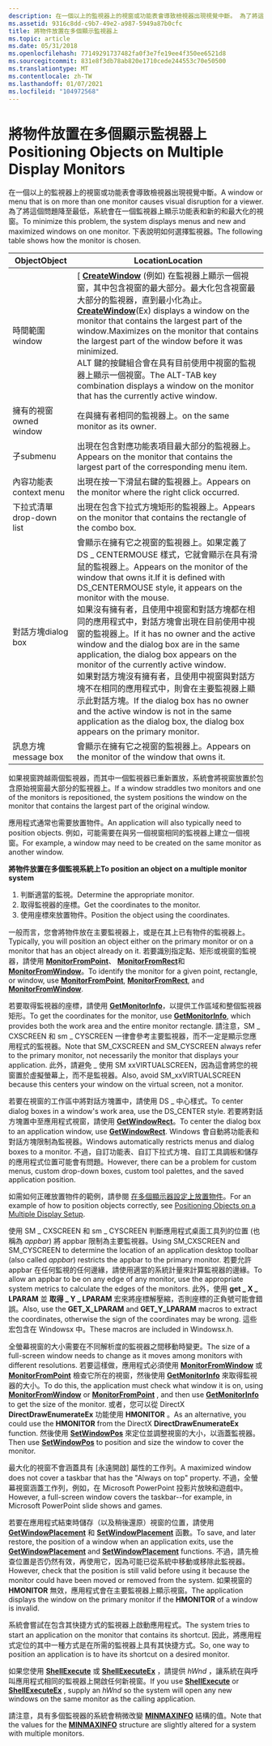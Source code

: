 ```yaml
---
description: 在一個以上的監視器上的視窗或功能表會導致檢視器出現視覺中斷。 為了將這個問題降至最低，系統會在一個監視器上顯示功能表和新的和最大化的視窗。 下表說明如何選擇監視器。
ms.assetid: 9316c8dd-c9b7-49e2-a987-5949a87b0cfc
title: 將物件放置在多個顯示監視器上
ms.topic: article
ms.date: 05/31/2018
ms.openlocfilehash: 77149291737482fa0f3e7fe19ee4f350ee6521d8
ms.sourcegitcommit: 831e8f3db78ab820e1710cede244553c70e50500
ms.translationtype: MT
ms.contentlocale: zh-TW
ms.lasthandoff: 01/07/2021
ms.locfileid: "104972568"
---
```

# <a name="positioning-objects-on-multiple-display-monitors"></a><span data-ttu-id="e5148-105">將物件放置在多個顯示監視器上</span><span class="sxs-lookup"><span data-stu-id="e5148-105">Positioning Objects on Multiple Display Monitors</span></span>

<span data-ttu-id="e5148-106">在一個以上的監視器上的視窗或功能表會導致檢視器出現視覺中斷。</span><span class="sxs-lookup"><span data-stu-id="e5148-106">A window or menu that is on more than one monitor causes visual disruption for a viewer.</span></span> <span data-ttu-id="e5148-107">為了將這個問題降至最低，系統會在一個監視器上顯示功能表和新的和最大化的視窗。</span><span class="sxs-lookup"><span data-stu-id="e5148-107">To minimize this problem, the system displays menus and new and maximized windows on one monitor.</span></span> <span data-ttu-id="e5148-108">下表說明如何選擇監視器。</span><span class="sxs-lookup"><span data-stu-id="e5148-108">The following table shows how the monitor is chosen.</span></span>



| <span data-ttu-id="e5148-109">Object</span><span class="sxs-lookup"><span data-stu-id="e5148-109">Object</span></span>         | <span data-ttu-id="e5148-110">Location</span><span class="sxs-lookup"><span data-stu-id="e5148-110">Location</span></span>                                                                                                                                                                                                                                                                                                                                                                                                                                                                                       |
|----------------|------------------------------------------------------------------------------------------------------------------------------------------------------------------------------------------------------------------------------------------------------------------------------------------------------------------------------------------------------------------------------------------------------------------------------------------------------------------------------------------------|
| <span data-ttu-id="e5148-111">時間範圍</span><span class="sxs-lookup"><span data-stu-id="e5148-111">window</span></span>         | <span data-ttu-id="e5148-112">[ [**CreateWindow**](/windows/win32/api/winuser/nf-winuser-createwindowa) (例如) 在監視器上顯示一個視窗，其中包含視窗的最大部分。最大化包含視窗最大部分的監視器，直到最小化為止。</span><span class="sxs-lookup"><span data-stu-id="e5148-112">[**CreateWindow**](/windows/win32/api/winuser/nf-winuser-createwindowa)(Ex) displays a window on the monitor that contains the largest part of the window.Maximizes on the monitor that contains the largest part of the window before it was minimized.</span></span><br/> <span data-ttu-id="e5148-113">ALT 鍵的按鍵組合會在具有目前使用中視窗的監視器上顯示一個視窗。</span><span class="sxs-lookup"><span data-stu-id="e5148-113">The ALT-TAB key combination displays a window on the monitor that has the currently active window.</span></span><br/>                                                                                                                                          |
| <span data-ttu-id="e5148-114">擁有的視窗</span><span class="sxs-lookup"><span data-stu-id="e5148-114">owned window</span></span>   | <span data-ttu-id="e5148-115">在與擁有者相同的監視器上。</span><span class="sxs-lookup"><span data-stu-id="e5148-115">on the same monitor as its owner.</span></span>                                                                                                                                                                                                                                                                                                                                                                                                                                                              |
| <span data-ttu-id="e5148-116">子</span><span class="sxs-lookup"><span data-stu-id="e5148-116">submenu</span></span>        | <span data-ttu-id="e5148-117">出現在包含對應功能表項目最大部分的監視器上。</span><span class="sxs-lookup"><span data-stu-id="e5148-117">Appears on the monitor that contains the largest part of the corresponding menu item.</span></span>                                                                                                                                                                                                                                                                                                                                                                                                          |
| <span data-ttu-id="e5148-118">內容功能表</span><span class="sxs-lookup"><span data-stu-id="e5148-118">context menu</span></span>   | <span data-ttu-id="e5148-119">出現在按一下滑鼠右鍵的監視器上。</span><span class="sxs-lookup"><span data-stu-id="e5148-119">Appears on the monitor where the right click occurred.</span></span>                                                                                                                                                                                                                                                                                                                                                                                                                                         |
| <span data-ttu-id="e5148-120">下拉式清單</span><span class="sxs-lookup"><span data-stu-id="e5148-120">drop-down list</span></span> | <span data-ttu-id="e5148-121">出現在包含下拉式方塊矩形的監視器上。</span><span class="sxs-lookup"><span data-stu-id="e5148-121">Appears on the monitor that contains the rectangle of the combo box.</span></span>                                                                                                                                                                                                                                                                                                                                                                                                                           |
| <span data-ttu-id="e5148-122">對話方塊</span><span class="sxs-lookup"><span data-stu-id="e5148-122">dialog box</span></span>     | <span data-ttu-id="e5148-123">會顯示在擁有它之視窗的監視器上。如果定義了 DS \_ CENTERMOUSE 樣式，它就會顯示在具有滑鼠的監視器上。</span><span class="sxs-lookup"><span data-stu-id="e5148-123">Appears on the monitor of the window that owns it.If it is defined with DS\_CENTERMOUSE style, it appears on the monitor with the mouse.</span></span><br/> <span data-ttu-id="e5148-124">如果沒有擁有者，且使用中視窗和對話方塊都在相同的應用程式中，對話方塊會出現在目前使用中視窗的監視器上。</span><span class="sxs-lookup"><span data-stu-id="e5148-124">If it has no owner and the active window and the dialog box are in the same application, the dialog box appears on the monitor of the currently active window.</span></span><br/> <span data-ttu-id="e5148-125">如果對話方塊沒有擁有者，且使用中視窗與對話方塊不在相同的應用程式中，則會在主要監視器上顯示此對話方塊。</span><span class="sxs-lookup"><span data-stu-id="e5148-125">If the dialog box has no owner and the active window is not in the same application as the dialog box, the dialog box appears on the primary monitor.</span></span><br/> |
| <span data-ttu-id="e5148-126">訊息方塊</span><span class="sxs-lookup"><span data-stu-id="e5148-126">message box</span></span>    | <span data-ttu-id="e5148-127">會顯示在擁有它之視窗的監視器上。</span><span class="sxs-lookup"><span data-stu-id="e5148-127">Appears on the monitor of the window that owns it.</span></span>                                                                                                                                                                                                                                                                                                                                                                                                                                             |



 

<span data-ttu-id="e5148-128">如果視窗跨越兩個監視器，而其中一個監視器已重新置放，系統會將視窗放置於包含原始視窗最大部分的監視器上。</span><span class="sxs-lookup"><span data-stu-id="e5148-128">If a window straddles two monitors and one of the monitors is repositioned, the system positions the window on the monitor that contains the largest part of the original window.</span></span>

<span data-ttu-id="e5148-129">應用程式通常也需要放置物件。</span><span class="sxs-lookup"><span data-stu-id="e5148-129">An application will also typically need to position objects.</span></span> <span data-ttu-id="e5148-130">例如，可能需要在與另一個視窗相同的監視器上建立一個視窗。</span><span class="sxs-lookup"><span data-stu-id="e5148-130">For example, a window may need to be created on the same monitor as another window.</span></span>

<span data-ttu-id="e5148-131">**將物件放置在多個監視系統上**</span><span class="sxs-lookup"><span data-stu-id="e5148-131">**To position an object on a multiple monitor system**</span></span>

1.  <span data-ttu-id="e5148-132">判斷適當的監視。</span><span class="sxs-lookup"><span data-stu-id="e5148-132">Determine the appropriate monitor.</span></span>
2.  <span data-ttu-id="e5148-133">取得監視器的座標。</span><span class="sxs-lookup"><span data-stu-id="e5148-133">Get the coordinates to the monitor.</span></span>
3.  <span data-ttu-id="e5148-134">使用座標來放置物件。</span><span class="sxs-lookup"><span data-stu-id="e5148-134">Position the object using the coordinates.</span></span>

<span data-ttu-id="e5148-135">一般而言，您會將物件放在主要監視器上，或是在其上已有物件的監視器上。</span><span class="sxs-lookup"><span data-stu-id="e5148-135">Typically, you will position an object either on the primary monitor or on a monitor that has an object already on it.</span></span> <span data-ttu-id="e5148-136">若要識別指定點、矩形或視窗的監視器，請使用 [**MonitorFromPoint**](/windows/desktop/api/Winuser/nf-winuser-monitorfrompoint)、 [**MonitorFromRect**](/windows/desktop/api/Winuser/nf-winuser-monitorfromrect)和 [**MonitorFromWindow**](/windows/desktop/api/Winuser/nf-winuser-monitorfromwindow)。</span><span class="sxs-lookup"><span data-stu-id="e5148-136">To identify the monitor for a given point, rectangle, or window, use [**MonitorFromPoint**](/windows/desktop/api/Winuser/nf-winuser-monitorfrompoint), [**MonitorFromRect**](/windows/desktop/api/Winuser/nf-winuser-monitorfromrect), and [**MonitorFromWindow**](/windows/desktop/api/Winuser/nf-winuser-monitorfromwindow).</span></span>

<span data-ttu-id="e5148-137">若要取得監視器的座標，請使用 [**GetMonitorInfo**](/windows/desktop/api/Winuser/nf-winuser-getmonitorinfoa)，以提供工作區域和整個監視器矩形。</span><span class="sxs-lookup"><span data-stu-id="e5148-137">To get the coordinates for the monitor, use [**GetMonitorInfo**](/windows/desktop/api/Winuser/nf-winuser-getmonitorinfoa), which provides both the work area and the entire monitor rectangle.</span></span> <span data-ttu-id="e5148-138">請注意，SM \_ CXSCREEN 和 sm \_ CYSCREEN 一律會參考主要監視器，而不一定是顯示您應用程式的監視器。</span><span class="sxs-lookup"><span data-stu-id="e5148-138">Note that SM\_CXSCREEN and SM\_CYSCREEN always refer to the primary monitor, not necessarily the monitor that displays your application.</span></span> <span data-ttu-id="e5148-139">此外，請避免 \_ 使用 SM xxVIRTUALSCREEN，因為這會將您的視窗置於虛擬螢幕上，而不是監視器。</span><span class="sxs-lookup"><span data-stu-id="e5148-139">Also, avoid SM\_xxVIRTUALSCREEN because this centers your window on the virtual screen, not a monitor.</span></span>

<span data-ttu-id="e5148-140">若要在視窗的工作區中將對話方塊置中，請使用 DS \_ 中心樣式。</span><span class="sxs-lookup"><span data-stu-id="e5148-140">To center dialog boxes in a window's work area, use the DS\_CENTER style.</span></span> <span data-ttu-id="e5148-141">若要將對話方塊置中至應用程式視窗，請使用 [**GetWindowRect**](/windows/win32/api/winuser/nf-winuser-getwindowrect)。</span><span class="sxs-lookup"><span data-stu-id="e5148-141">To center the dialog box to an application window, use [**GetWindowRect**](/windows/win32/api/winuser/nf-winuser-getwindowrect).</span></span> <span data-ttu-id="e5148-142">Windows 會自動將功能表和對話方塊限制為監視器。</span><span class="sxs-lookup"><span data-stu-id="e5148-142">Windows automatically restricts menus and dialog boxes to a monitor.</span></span> <span data-ttu-id="e5148-143">不過，自訂功能表、自訂下拉式方塊、自訂工具調板和儲存的應用程式位置可能會有問題。</span><span class="sxs-lookup"><span data-stu-id="e5148-143">However, there can be a problem for custom menus, custom drop-down boxes, custom tool palettes, and the saved application position.</span></span>

<span data-ttu-id="e5148-144">如需如何正確放置物件的範例，請參閱 [在多個顯示器設定上放置物件](positioning-objects-on-a-multiple-display-setup.md)。</span><span class="sxs-lookup"><span data-stu-id="e5148-144">For an example of how to position objects correctly, see [Positioning Objects on a Multiple Display Setup](positioning-objects-on-a-multiple-display-setup.md).</span></span>

<span data-ttu-id="e5148-145">使用 SM \_ CXSCREEN 和 sm \_ CYSCREEN 判斷應用程式桌面工具列的位置 (也稱為 *appbar*) 將 appbar 限制為主要監視器。</span><span class="sxs-lookup"><span data-stu-id="e5148-145">Using SM\_CXSCREEN and SM\_CYSCREEN to determine the location of an application desktop toolbar (also called *appbar*) restricts the appbar to the primary monitor.</span></span> <span data-ttu-id="e5148-146">若要允許 appbar 在任何監視的任何邊緣，請使用適當的系統計量來計算監視器的邊緣。</span><span class="sxs-lookup"><span data-stu-id="e5148-146">To allow an appbar to be on any edge of any monitor, use the appropriate system metrics to calculate the edges of the monitors.</span></span> <span data-ttu-id="e5148-147">此外，使用 **get \_ X \_ LPARAM** 並 **取得 \_ Y \_ LPARAM** 宏來將座標解壓縮，否則座標的正負號可能會錯誤。</span><span class="sxs-lookup"><span data-stu-id="e5148-147">Also, use the **GET\_X\_LPARAM** and **GET\_Y\_LPARAM** macros to extract the coordinates, otherwise the sign of the coordinates may be wrong.</span></span> <span data-ttu-id="e5148-148">這些宏包含在 Windowsx 中。</span><span class="sxs-lookup"><span data-stu-id="e5148-148">These macros are included in Windowsx.h.</span></span>

<span data-ttu-id="e5148-149">全螢幕視窗的大小需要在不同解析度的監視器之間移動時變更。</span><span class="sxs-lookup"><span data-stu-id="e5148-149">The size of a full-screen window needs to change as it moves among monitors with different resolutions.</span></span> <span data-ttu-id="e5148-150">若要這樣做，應用程式必須使用 [**MonitorFromWindow**](/windows/desktop/api/Winuser/nf-winuser-monitorfromwindow) 或 [**MonitorFromPoint**](/windows/desktop/api/Winuser/nf-winuser-monitorfrompoint) 檢查它所在的視窗，然後使用 [**GetMonitorInfo**](/windows/desktop/api/Winuser/nf-winuser-getmonitorinfoa) 來取得監視器的大小。</span><span class="sxs-lookup"><span data-stu-id="e5148-150">To do this, the application must check what window it is on, using [**MonitorFromWindow**](/windows/desktop/api/Winuser/nf-winuser-monitorfromwindow) or [**MonitorFromPoint**](/windows/desktop/api/Winuser/nf-winuser-monitorfrompoint) , and then use [**GetMonitorInfo**](/windows/desktop/api/Winuser/nf-winuser-getmonitorinfoa) to get the size of the monitor.</span></span> <span data-ttu-id="e5148-151">或者，您可以從 DirectX **DirectDrawEnumerateEx** 功能使用 **HMONITOR** 。</span><span class="sxs-lookup"><span data-stu-id="e5148-151">As an alternative, you could use the **HMONITOR** from the DirectX **DirectDrawEnumerateEx** function.</span></span> <span data-ttu-id="e5148-152">然後使用 [**SetWindowPos**](/windows/win32/api/winuser/nf-winuser-setwindowpos) 來定位並調整視窗的大小，以涵蓋監視器。</span><span class="sxs-lookup"><span data-stu-id="e5148-152">Then use [**SetWindowPos**](/windows/win32/api/winuser/nf-winuser-setwindowpos) to position and size the window to cover the monitor.</span></span>

<span data-ttu-id="e5148-153">最大化的視窗不會涵蓋具有 [永遠開啟] 屬性的工作列。</span><span class="sxs-lookup"><span data-stu-id="e5148-153">A maximized window does not cover a taskbar that has the "Always on top" property.</span></span> <span data-ttu-id="e5148-154">不過，全螢幕視窗涵蓋工作列，例如，在 Microsoft PowerPoint 投影片放映和遊戲中。</span><span class="sxs-lookup"><span data-stu-id="e5148-154">However, a full-screen window covers the taskbar--for example, in Microsoft PowerPoint slide shows and games.</span></span>

<span data-ttu-id="e5148-155">若要在應用程式結束時儲存（以及稍後還原）視窗的位置，請使用 [**GetWindowPlacement**](/windows/win32/api/winuser/nf-winuser-getwindowplacement) 和 [**SetWindowPlacement**](/windows/win32/api/winuser/nf-winuser-setwindowplacement) 函數。</span><span class="sxs-lookup"><span data-stu-id="e5148-155">To save, and later restore, the position of a window when an application exits, use the [**GetWindowPlacement**](/windows/win32/api/winuser/nf-winuser-getwindowplacement) and [**SetWindowPlacement**](/windows/win32/api/winuser/nf-winuser-setwindowplacement) functions.</span></span> <span data-ttu-id="e5148-156">不過，請先檢查位置是否仍然有效，再使用它，因為可能已從系統中移動或移除此監視器。</span><span class="sxs-lookup"><span data-stu-id="e5148-156">However, check that the position is still valid before using it because the monitor could have been moved or removed from the system.</span></span> <span data-ttu-id="e5148-157">如果視窗的 **HMONITOR** 無效，應用程式會在主要監視器上顯示視窗。</span><span class="sxs-lookup"><span data-stu-id="e5148-157">The application displays the window on the primary monitor if the **HMONITOR** of a window is invalid.</span></span>

<span data-ttu-id="e5148-158">系統會嘗試在包含其快捷方式的監視器上啟動應用程式。</span><span class="sxs-lookup"><span data-stu-id="e5148-158">The system tries to start an application on the monitor that contains its shortcut.</span></span> <span data-ttu-id="e5148-159">因此，將應用程式定位的其中一種方式是在所需的監視器上具有其快捷方式。</span><span class="sxs-lookup"><span data-stu-id="e5148-159">So, one way to position an application is to have its shortcut on a desired monitor.</span></span>

<span data-ttu-id="e5148-160">如果您使用 [**ShellExecute**](/windows/win32/api/shellapi/nf-shellapi-shellexecutea) 或 [**ShellExecuteEx**](/windows/win32/api/shellapi/nf-shellapi-shellexecuteexa) ，請提供 *hWnd* ，讓系統在與呼叫應用程式相同的監視器上開啟任何新視窗。</span><span class="sxs-lookup"><span data-stu-id="e5148-160">If you use [**ShellExecute**](/windows/win32/api/shellapi/nf-shellapi-shellexecutea) or [**ShellExecuteEx**](/windows/win32/api/shellapi/nf-shellapi-shellexecuteexa) , supply an *hWnd* so the system will open any new windows on the same monitor as the calling application.</span></span>

<span data-ttu-id="e5148-161">請注意，具有多個監視器的系統會稍微改變 [**MINMAXINFO**](/windows/win32/api/winuser/ns-winuser-minmaxinfo) 結構的值。</span><span class="sxs-lookup"><span data-stu-id="e5148-161">Note that the values for the [**MINMAXINFO**](/windows/win32/api/winuser/ns-winuser-minmaxinfo) structure are slightly altered for a system with multiple monitors.</span></span>

 

 
